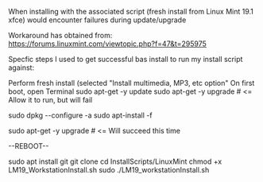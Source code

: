 When installing with the associated script (fresh install from Linux Mint 19.1 xfce)
would encounter failures during update/upgrade

Workaround has obtained from:
https://forums.linuxmint.com/viewtopic.php?f=47&t=295975

Specfic steps I used to get successful bas install to run my install script against:

Perform fresh install (selected "Install multimedia, MP3, etc option"
On first boot, open Terminal
sudo apt-get -y update
sudo apt-get -y upgrade # <= Allow it to run, but will fail

sudo dpkg --configure -a
sudo apt-install -f

sudo apt-get -y upgrade # <= Will succeed this time

--REBOOT--

sudo apt install git
git clone <InstallScripts>
cd InstallScripts/LinuxMint
chmod +x LM19_WorkstationInstall.sh
sudo ./LM19_workstationInstall.sh
